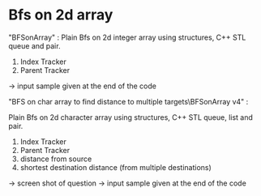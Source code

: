 # Bfs on 2d array
"BFSonArray" :
Plain Bfs on 2d integer array using structures, C++ STL queue and pair.
1) Index Tracker
2) Parent Tracker

-> input sample given at the end of the code


"BFS on char array to find distance to multiple targets\BFSonArray v4" :

Plain Bfs on 2d character array using structures, C++ STL queue, list and pair.
1) Index Tracker
2) Parent Tracker
3) distance from source
4) shortest destination distance (from multiple destinations)

-> screen shot of question
-> input sample given at the end of the code

